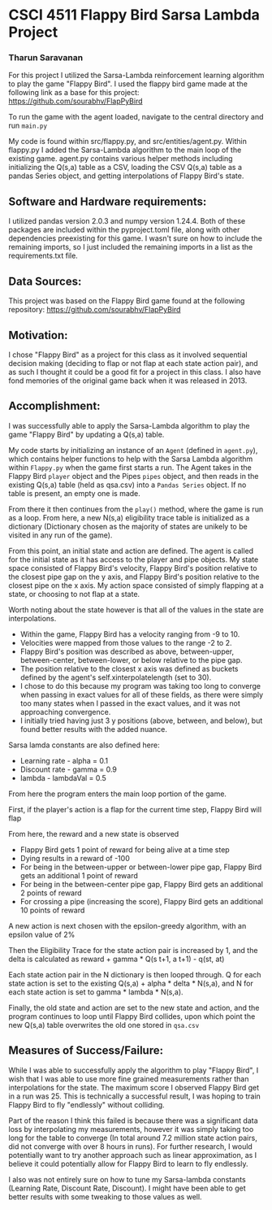 # CSCI 4511 Flappy Bird Sarsa Lambda Project 
### Tharun Saravanan

For this project I utilized the Sarsa-Lambda reinforcement learning algorithm to play the game "Flappy Bird". I used the flappy bird game made at the following link as a base for this project: https://github.com/sourabhv/FlapPyBird 

To run the game with the agent loaded, navigate to the central directory and run ``main.py`` 

My code is found within src/flappy.py, and src/entities/agent.py. Within flappy.py I added the Sarsa-Lambda algorithm to the main loop of the existing game. agent.py contains various helper methods including initializing the Q(s,a) table as a CSV, loading the CSV Q(s,a) table as a pandas Series object, and getting interpolations of Flappy Bird's state.

## Software and Hardware requirements:
I utilized pandas version 2.0.3 and numpy version 1.24.4. Both of these packages are included within the pyproject.toml file, along with other dependencies preexisting for this game. I wasn't sure on how to include the remaining imports, so I just included the remaining imports in a list as the requirements.txt file.

## Data Sources:
This project was based on the Flappy Bird game found at the following repository: https://github.com/sourabhv/FlapPyBird 

## Motivation:
I chose "Flappy Bird" as a project for this class as it involved sequential decision making (deciding to flap or not flap at each state action pair), and as such I thought it could be a good fit for a project in this class. I also have fond memories of the original game back when it was released in 2013.

## Accomplishment:

I was successfully able to apply the Sarsa-Lambda algorithm to play the game "Flappy Bird" by updating a Q(s,a) table.

My code starts by initializing an instance of an ```Agent``` (defined in  ```agent.py```), which contains helper functions to help with the Sarsa Lambda algorithm within ```Flappy.py``` when the game first starts a run. The Agent takes in the Flappy Bird ```player``` object and the Pipes ```pipes``` object, and then reads in the existing Q(s,a) table (held as qsa.csv) into a ```Pandas Series``` object. If no table is present, an empty one is made. 

From there it then continues from the ```play()``` method, where the game is run as a loop. From here, a new N(s,a) eligibility trace table is initialized as a dictionary (Dictionary chosen as the majority of states are unikely to be visited in any run of the game).

From this point, an initial state and action are defined. The agent is called for the initial state as it has access to the player and pipe objects. My state space consisted of Flappy Bird's velocity, Flappy Bird's position relative to the closest pipe gap on the y axis, and Flappy Bird's position relative to the closest pipe on the x axis. My action space consisted of simply flapping at a state, or choosing to not flap at a state.

Worth noting about the state however is that all of the values in the state are interpolations. 
- Within the game, Flappy Bird has a velocity ranging from -9 to 10.
- Velocities were mapped from those values to the range -2 to 2.
- Flappy Bird's position was described as above, between-upper, between-center, between-lower, or below relative to the pipe gap.
- The position relative to the closest x axis was defined as buckets defined by the agent's self.xinterpolatelength (set to 30).
- I chose to do this because my program was taking too long to converge when passing in exact values for all of these fields, as there were simply too many states when I passed in the exact values, and it was not approaching convergence.
- I initially tried having just 3 y positions (above, between, and below), but found better results with the added nuance.

Sarsa lamda constants are also defined here:
- Learning rate - alpha = 0.1
- Discount rate - gamma = 0.9
- lambda - lambdaVal = 0.5

From here the program enters the main loop portion of the game. 

First, if the player's action is a flap for the current time step, Flappy Bird will flap

From here, the reward and a new state is observed
- Flappy Bird gets 1 point of reward for being alive at a time step
- Dying results in a reward of -100
- For being in the between-upper or between-lower pipe gap, Flappy Bird gets an additional 1 point of reward
- For being in the between-center pipe gap, Flappy Bird gets an additional 2 points of reward
- For crossing a pipe (increasing the score), Flappy Bird gets an additional 10 points of reward

A new action is next chosen with the epsilon-greedy algorithm, with an epsilon value of 2%

Then the Eligibility Trace for the state action pair is increased by 1, and the delta is calculated as reward + gamma * Q(s t+1, a t+1) - q(st, at)

Each state action pair in the N dictionary is then looped through. Q for each state action is set to the existing Q(s,a) + alpha * delta * N(s,a), and N for each state action is set to gamma * lambda * N(s,a).

Finally, the old state and action are set to the new state and action, and the program continues to loop until Flappy Bird collides, upon which point the new Q(s,a) table overwrites the old one stored in ```qsa.csv```

## Measures of Success/Failure:

While I was able to successfully apply the algorithm to play "Flappy Bird", I wish that I was able to use more fine grained measurements rather than interpolations for the state. The maximum score I observed Flappy Bird get in a run was 25. This is technically a successful result, I was hoping to train Flappy Bird to fly "endlessly" without colliding. 

Part of the reason I think this failed is because there was a significant data loss by interpolating my measurements, however it was simply taking too long for the table to converge (In total around 7.2 million state action pairs, did not converge with over 8 hours in runs). For further research, I would potentially want to try another approach such as linear approximation, as I believe it could potentially allow for Flappy Bird to learn to fly endlessly.

I also was not entirely sure on how to tune my Sarsa-lambda constants (Learning Rate, Discount Rate, Discount). I might have been able to get better results with some tweaking to those values as well.

